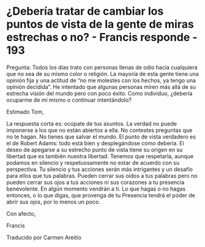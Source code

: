# ¿Debería tratar de cambiar los puntos de vista de la gente de miras estrechas o no? - Francis responde - 193

Pregunta: Todos los d&iacute;as trato con personas llenas de odio hacia cualquiera que no sea de su mismo color o religi&oacute;n. La mayor&iacute;a de esta gente tiene una opini&oacute;n fija y una actitud de &ldquo;no me molestes con los hechos, ya tengo una opini&oacute;n decidida&rdquo;. He intentado que algunas personas miren m&aacute;s all&aacute; de su estrecha visi&oacute;n del mundo pero con poco &eacute;xito. Como individuo, &iquest;deber&iacute;a ocuparme de m&iacute; mismo o continuar intent&aacute;ndolo?

Estimado Tom,

La respuesta corta es: oc&uacute;pate de tus asuntos. La verdad no puede imponerse a los que no est&aacute;n abiertos a ella. No contestes preguntas que no te hagan. No tienes que salvar el mundo. El punto de vista verdadero es el de Robert Adams: todo est&aacute; bien y despleg&aacute;ndose como deber&iacute;a. El deseo de apegarse a su estrecho punto de vista tiene su origen en su libertad que es tambi&eacute;n nuestra libertad. Tenemos que respetarla, aunque podamos en silencio y respetuosamente no estar de acuerdo con su perspectiva. Tu silencio y tus acciones ser&aacute;n m&aacute;s intrigantes y un desaf&iacute;o para ellos que tus palabras. Pueden cerrar sus o&iacute;dos a tus palabras pero no pueden cerrar sus ojos a tus acciones ni sus corazones a tu presencia benevolente. En alg&uacute;n momento vendr&aacute;n a ti. Lo que hagas o no hagas entonces, o lo que digas, que provenga de tu Presencia tendr&aacute; el poder de abrir sus ojos, por lo menos un poco.

Con afecto, 

Francis

Traducido por Carmen Areitio


